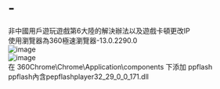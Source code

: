 # -
非中國用戶遊玩遊戲第6大陸的解決辦法以及遊戲卡頓更改IP  
使用瀏覽器為360極速瀏覽器-13.0.2290.0  
![image](https://github.com/Yueem/-/assets/116643627/4b94be47-a7af-40d1-8d1f-742aee350a0c)  
![image](https://github.com/Yueem/-/assets/116643627/85a55fc2-7e5e-40f1-ae40-2bdb5c502e71)  
在 360Chrome\Chrome\Application\components 下添加 ppflash  
ppflash內含pepflashplayer32_29_0_0_171.dll  

